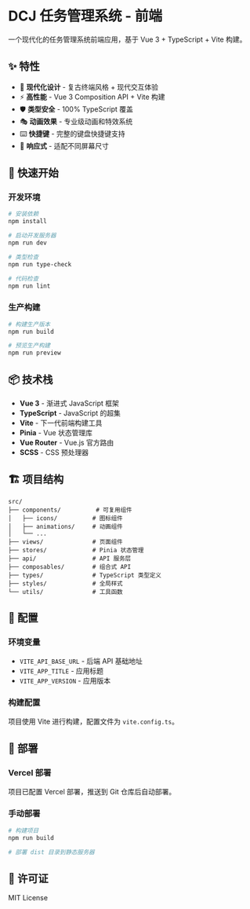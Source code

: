 # DCJ 任务管理系统 - 前端

一个现代化的任务管理系统前端应用，基于 Vue 3 + TypeScript + Vite 构建。

## ✨ 特性

- 🎨 **现代化设计** - 复古终端风格 + 现代交互体验
- ⚡ **高性能** - Vue 3 Composition API + Vite 构建
- 🛡️ **类型安全** - 100% TypeScript 覆盖
- 🎭 **动画效果** - 专业级动画和特效系统
- ⌨️ **快捷键** - 完整的键盘快捷键支持
- 📱 **响应式** - 适配不同屏幕尺寸

## 🚀 快速开始

### 开发环境

```bash
# 安装依赖
npm install

# 启动开发服务器
npm run dev

# 类型检查
npm run type-check

# 代码检查
npm run lint
```

### 生产构建

```bash
# 构建生产版本
npm run build

# 预览生产构建
npm run preview
```

## 📦 技术栈

- **Vue 3** - 渐进式 JavaScript 框架
- **TypeScript** - JavaScript 的超集
- **Vite** - 下一代前端构建工具
- **Pinia** - Vue 状态管理库
- **Vue Router** - Vue.js 官方路由
- **SCSS** - CSS 预处理器

## 🏗️ 项目结构

```
src/
├── components/          # 可复用组件
│   ├── icons/          # 图标组件
│   ├── animations/     # 动画组件
│   └── ...
├── views/              # 页面组件
├── stores/             # Pinia 状态管理
├── api/                # API 服务层
├── composables/        # 组合式 API
├── types/              # TypeScript 类型定义
├── styles/             # 全局样式
└── utils/              # 工具函数
```

## 🔧 配置

### 环境变量

- `VITE_API_BASE_URL` - 后端 API 基础地址
- `VITE_APP_TITLE` - 应用标题
- `VITE_APP_VERSION` - 应用版本

### 构建配置

项目使用 Vite 进行构建，配置文件为 `vite.config.ts`。

## 🚀 部署

### Vercel 部署

项目已配置 Vercel 部署，推送到 Git 仓库后自动部署。

### 手动部署

```bash
# 构建项目
npm run build

# 部署 dist 目录到静态服务器
```

## 📄 许可证

MIT License

